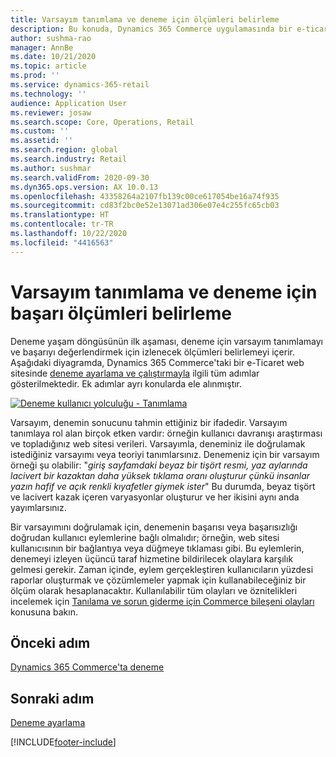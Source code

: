 ```yaml
---
title: Varsayım tanımlama ve deneme için ölçümleri belirleme
description: Bu konuda, Dynamics 365 Commerce uygulamasında bir e-ticaret web sitesinde çalıştıracağınız denemeler için varsayım ve başarı ölçümlerinin nasıl belirleneceği açıklanır.
author: sushma-rao
manager: AnnBe
ms.date: 10/21/2020
ms.topic: article
ms.prod: ''
ms.service: dynamics-365-retail
ms.technology: ''
audience: Application User
ms.reviewer: josaw
ms.search.scope: Core, Operations, Retail
ms.custom: ''
ms.assetid: ''
ms.search.region: global
ms.search.industry: Retail
ms.author: sushmar
ms.search.validFrom: 2020-09-30
ms.dyn365.ops.version: AX 10.0.13
ms.openlocfilehash: 43358264a2107fb139c00ce617054be16a74f935
ms.sourcegitcommit: cd83f2bc0e52e13071ad306e07e4c255fc65cb03
ms.translationtype: HT
ms.contentlocale: tr-TR
ms.lasthandoff: 10/22/2020
ms.locfileid: "4416563"
---
```

# <a name="identify-a-hypothesis-and-determine-success-metrics-for-an-experiment"></a>Varsayım tanımlama ve deneme için başarı ölçümleri belirleme
Deneme yaşam döngüsünün ilk aşaması, deneme için varsayım tanımlamayı ve başarıyı değerlendirmek için izlenecek ölçümleri belirlemeyi içerir. Aşağıdaki diyagramda, Dynamics 365 Commerce'taki bir e-Ticaret web sitesinde [deneme ayarlama ve çalıştırmayla](experimentation-overview.md) ilgili tüm adımlar gösterilmektedir. Ek adımlar ayrı konularda ele alınmıştır. 

[ ![Deneme kullanıcı yolculuğu - Tanımlama](./media/experimentation_identify.svg) ](./media/experimentation_identify.svg#lightbox)

Varsayım, denemin sonucunu tahmin ettiğiniz bir ifadedir. Varsayım tanımlaya rol alan birçok etken vardır: örneğin kullanıcı davranışı araştırması ve topladığınız web sitesi verileri. Varsayımla, deneminiz ile doğrulamak istediğiniz varsayımı veya teoriyi tanımlarsınız. Denemeniz için bir varsayım örneği şu olabilir: "*giriş sayfamdaki beyaz bir tişört resmi, yaz aylarında lacivert bir kazaktan daha yüksek tıklama oranı oluşturur çünkü insanlar yazın hafif ve açık renkli kıyafetler giymek ister*" Bu durumda, beyaz tişört ve lacivert kazak içeren varyasyonlar oluşturur ve her ikisini aynı anda yayımlarsınız.

Bir varsayımını doğrulamak için, denemenin başarısı veya başarısızlığı doğrudan kullanıcı eylemlerine bağlı olmalıdır; örneğin, web sitesi kullanıcısının bir bağlantıya veya düğmeye tıklaması gibi. Bu eylemlerin, denemeyi izleyen üçüncü taraf hizmetine bildirilecek olaylara karşılık gelmesi gerekir. Zaman içinde, eylem gerçekleştiren kullanıcıların yüzdesi raporlar oluşturmak ve çözümlemeler yapmak için kullanabileceğiniz bir ölçüm olarak hesaplanacaktır. Kullanılabilir tüm olayları ve öznitelikleri incelemek için [Tanılama ve sorun giderme için Commerce bileşeni olayları](dev-itpro/retail-component-events-diagnostics-troubleshooting.md) konusuna bakın.

## <a name="previous-step"></a>Önceki adım
[Dynamics 365 Commerce'ta deneme](experimentation-overview.md)


## <a name="next-step"></a>Sonraki adım
[Deneme ayarlama](experimentation-setup.md)


[!INCLUDE[footer-include](../includes/footer-banner.md)]